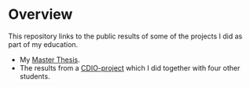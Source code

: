 # Overview
This repository links to the public results of some of the projects I did as part of my education.

- My [Master Thesis](https://drive.google.com/file/d/1zgHoEwuoC-BsY770RJba0R1CSUi0ScSc/view?usp=sharing).
- The results from a [CDIO-project](https://drive.google.com/file/d/1kl4hgDEFnDobOuZ0qWT8ASabyUVfpIlO/view?usp=sharing) which I did together with four other students.


